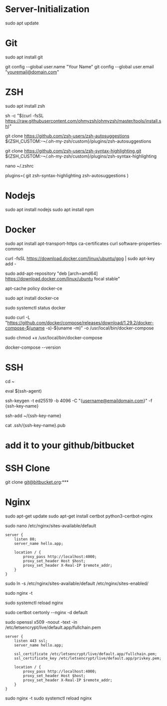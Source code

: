 # Server-Initialization

sudo apt update 

# Git
sudo apt install git

git config --global user.name "Your Name"
git config --global user.email "youremail@domain.com"


# ZSH

sudo apt install zsh

sh -c "$(curl -fsSL https://raw.githubusercontent.com/ohmyzsh/ohmyzsh/master/tools/install.sh)"

git clone https://github.com/zsh-users/zsh-autosuggestions ${ZSH_CUSTOM:-~/.oh-my-zsh/custom}/plugins/zsh-autosuggestions

git clone https://github.com/zsh-users/zsh-syntax-highlighting.git ${ZSH_CUSTOM:-~/.oh-my-zsh/custom}/plugins/zsh-syntax-highlighting

nano ~/.zshrc 

plugins=( 
    git
    zsh-syntax-highlighting
    zsh-autosuggestions
)

# Nodejs

sudo apt install nodejs
sudo apt install npm

# Docker

sudo apt install apt-transport-https ca-certificates curl software-properties-common

curl -fsSL https://download.docker.com/linux/ubuntu/gpg | sudo apt-key add -

sudo add-apt-repository "deb [arch=amd64] https://download.docker.com/linux/ubuntu focal stable"

apt-cache policy docker-ce

sudo apt install docker-ce

sudo systemctl status docker

sudo curl -L "https://github.com/docker/compose/releases/download/1.29.2/docker-compose-$(uname -s)-$(uname -m)" -o /usr/local/bin/docker-compose

sudo chmod +x /usr/local/bin/docker-compose

docker-compose --version

# SSH 

cd ~

eval $(ssh-agent)

ssh-keygen -t ed25519 -b 4096 -C "{username@emaildomain.com}" -f {ssh-key-name}

ssh-add ~/{ssh-key-name}

cat .ssh/{ssh-key-name}.pub

# add it to your github/bitbucket

# SSH Clone

git clone git@bitbucket.org:***


# Nginx

sudo apt-get update
sudo apt-get install certbot python3-certbot-nginx

sudo nano /etc/nginx/sites-available/default

```
server {
    listen 80;
    server_name hello.app;

    location / {
        proxy_pass http://localhost:4000;
        proxy_set_header Host $host;
        proxy_set_header X-Real-IP $remote_addr;
    }
}
```

sudo ln -s /etc/nginx/sites-available/default /etc/nginx/sites-enabled/

sudo nginx -t

sudo systemctl reload nginx

sudo certbot certonly --nginx -d default

sudo openssl x509 -noout -text -in /etc/letsencrypt/live/default.app/fullchain.pem

```
server {
    listen 443 ssl;
    server_name hello.app;
    
    ssl_certificate /etc/letsencrypt/live/default.app/fullchain.pem;
    ssl_certificate_key /etc/letsencrypt/live/default.app/privkey.pem;

    location / {
        proxy_pass http://localhost:4000;
        proxy_set_header Host $host;
        proxy_set_header X-Real-IP $remote_addr;
    }
}
```


sudo nginx -t
sudo systemctl reload nginx


